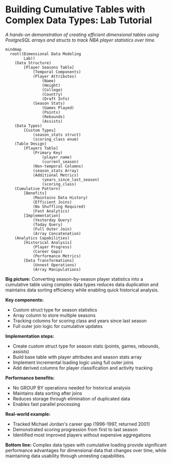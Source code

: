 # Building Cumulative Tables with Complex Data Types: Lab Tutorial

*A hands-on demonstration of creating efficient dimensional tables using PostgreSQL arrays and structs to track NBA player statistics over time.*


```mermaid
mindmap
  root((Dimensional Data Modeling
        Lab))
    (Data Structure)
        [Player Seasons Table]
            (Temporal Components)
            (Player Attributes)
                (Name)
                (Height)
                (College)
                (Country)
                (Draft Info)
            (Season Stats)
                (Games Played)
                (Points)
                (Rebounds)
                (Assists)
    (Data Types)
        [Custom Types]
            (season_stats struct)
            (scoring_class enum)
    (Table Design)
        [Players Table]
            (Primary Key)
                (player_name)
                (current_season)
            (Non-temporal Columns)
            (season_stats Array)
            (Additional Metrics)
                (years_since_last_season)
                (scoring_class)
    (Cumulative Pattern)
        [Benefits]
            (Maintains Data History)
            (Efficient Joins)
            (No Shuffling Required)
            (Fast Analytics)
        [Implementation]
            (Yesterday Query)
            (Today Query)
            (Full Outer Join)
            (Array Concatenation)
    (Analytics Capabilities)
        [Historical Analysis]
            (Player Progress)
            (Career Gaps)
            (Performance Metrics)
        [Data Transformations]
            (Unnest Operations)
            (Array Manipulations)
```


**Big picture:** Converting season-by-season player statistics into a cumulative table using complex data types reduces data duplication and maintains data sorting efficiency while enabling quick historical analysis.

**Key components:**
- Custom struct type for season statistics
- Array column to store multiple seasons
- Tracking columns for scoring class and years since last season
- Full outer join logic for cumulative updates

**Implementation steps:**
- Create custom struct type for season stats (points, games, rebounds, assists)
- Build base table with player attributes and season stats array
- Implement incremental loading logic using full outer joins
- Add derived columns for player classification and activity tracking

**Performance benefits:**
- No GROUP BY operations needed for historical analysis
- Maintains data sorting after joins
- Reduces storage through elimination of duplicated data
- Enables fast parallel processing

**Real-world example:**
- Tracked Michael Jordan's career gap (1996-1997, returned 2001)
- Demonstrated scoring progression from first to last season
- Identified most improved players without expensive aggregations

**Bottom line:** Complex data types with cumulative loading provide significant performance advantages for dimensional data that changes over time, while maintaining data usability through unnesting capabilities.